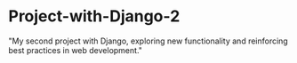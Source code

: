 # Project-with-Django-2
"My second project with Django, exploring new functionality and reinforcing best practices in web development."
